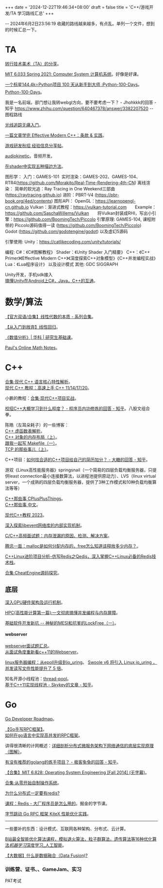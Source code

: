 +++
date = '2024-12-22T19:46:34+08:00'
draft = false
title = 'C++/游戏开发/TA 学习路线汇总'
+++

-- 2024年6月2日23:56:19
收藏的路线越来越多，有点乱。单列一个文件，想到的时候汇总一下。

# TA

[转行技术美术（TA）的分享](https://zhuanlan.zhihu.com/p/436920189)。

[MIT 6.033 Spring 2021: Computer System 计算机系统](https://www.bilibili.com/video/BV12T4y1R78D/?spm_id_from=333.337.search-card.all.click&vd_source=9b0b9cbfd8c349b95b4776bd10953f3a)。好像是好课。

[一个标星144.4k⭐Python项目 100 天从新手到大师 :Python-100-Days](https://zhuanlan.zhihu.com/p/673578424)。  
[Python-100-Days](https://github.com/jackfrued/Python-100-Days)。

我是一名前端，部门想让我转webgl方向，要不要考虑一下？ - Jhohkkk的回答 - 知乎
https://www.zhihu.com/question/640467378/answer/3382207520 -- 图程路线

[光线追踪无痛入门](https://zhuanlan.zhihu.com/p/711481617)。

[一篇文章学完 Effective Modern C++：条款 & 实践](https://zhuanlan.zhihu.com/p/649667647)。

[游戏研发秋招 经验信息分享帖](https://www.nowcoder.com/discuss/590687392735014912)。

[audiokinetic](https://www.audiokinetic.com/zh/)。音频开发。

[在shader中实现五种描边方法](https://zhuanlan.zhihu.com/p/410710318)。

图形学：
入门：GAMES-101&nbsp;
实时渲染：GAMES-202、GAMES-104、RTR4(https://github.com/Morakito/Real-Time-Rendering-4th-CN)
离线渲染：
简单的软光追：Ray&nbsp;Tracing&nbsp;in&nbsp;One&nbsp;Weekend三部曲(https://raytracing.github.io)
进阶：PBRT-V4&nbsp;(https://pbr-book.org/4ed/contents)
图形API：
OpenGL：https://learnopengl-cn.github.io
Vulkan：渐进式教程：https://vulkan-tutorial.com
&nbsp;&nbsp;&nbsp;&nbsp;&nbsp;&nbsp;Example：https://github.com/SaschaWillems/Vulkan
&nbsp;&nbsp;&nbsp;&nbsp;&nbsp;&nbsp;将Vulkan封装成RHI，写出小引擎：https://github.com/BoomingTech/Piccolo
引擎原理:
GAMES-104,&nbsp;课程附带的&nbsp;Piccolo源码值得一读&nbsp;(https://github.com/BoomingTech/Piccolo)
Godot&nbsp;(https://github.com/godotengine/godot)
以及虚幻5源码

引擎使用:
Unity：https://catlikecoding.com/unity/tutorials/

编程:
C#：《C#图解教程》
Shader：《Unity Shader 入门精要》
C++：《C++ Primer》《Effective Modern C++》《深度探索C++对象模型》《C++并发编程实战》
Lua：《Lua程序设计》
以及设计模式
其他:
GDC
SIGGRAPH

<!--
作者：AE酱
链接：https://www.nowcoder.com/?
来源：牛客网 -->

Unity开发，手机sdk接入  
[搞懂Unity在Android上C#，Java，C++的互通](https://zhuanlan.zhihu.com/p/720705077)。

# 数学/算法

[【官方双语/合集】线性代数的本质 - 系列合集](https://www.bilibili.com/video/BV1ys411472E/?spm_id_from=333.1007.top_right_bar_window_history.content.click&vd_source=9b0b9cbfd8c349b95b4776bd10953f3a)。

[【从入门到放弃】线性回归](https://zhuanlan.zhihu.com/p/147297924)。

[《数值分析》| 华科 | 研究生基础课](https://www.bilibili.com/list/watchlater?oid=882796110&bvid=BV1AK4y1k7Px&spm_id_from=333.1007.top_right_bar_window_view_later.content.click)。

[Paul's Online Math Notes](http://tutorial.math.lamar.edu/)。

# C++

[合集·现代 C++ 语言核心特性解析](https://space.bilibili.com/28615855/channel/collectiondetail?sid=43297)。  
[现代 C++ 教程：高速上手 C++ 11/14/17/20](https://changkun.de/modern-cpp/zh-cn/01-intro/)。

小鹏的教程：[合集·现代C++项目实战](https://space.bilibili.com/263032155/channel/collectiondetail?sid=599074)。

[校招C++大概学习到什么程度？ - 程序员内功修炼的回答 - 知乎](https://www.zhihu.com/question/290102232/answer/2094675219)。八股文组合拳。

陈皓（左耳朵耗子）的一些博客：  
[C++ 虚函数表解析](https://blog.csdn.net/haoel/article/details/1948051)。  
[C++ 对象的内存布局（上）](https://haoel.blog.csdn.net/article/details/3081328)。  
[跟我一起写 Makefile（一）](https://haoel.blog.csdn.net/article/details/2886)。  
[TCP 的那些事儿（上）](https://coolshell.cn/articles/11564.html)。

C++项目：[如何找合适的C++项目给自己的简历加分？ - 大糖的回答 - 知乎](https://www.zhihu.com/question/280881677/answer/3110226717)。

游双《Linux高性能服务器》springsnail（一个简易的四层负载均衡服务器，只提供least connection最小连接数算法，以进程池提供原动力）、LVS（linux virtual server，一个成熟的四层负载均衡服务器，提供了3种工作模式和10种负载均衡算法等等）

[C++那些事 CPlusPlusThings](https://github.com/Light-City/CPlusPlusThings)。  
[C++那些事 中文](https://light-city.github.io/stories_things/)。

[现代C++教程 2023](https://www.bilibili.com/video/BV1D84y1t76J/?spm_id_from=333.1007.top_right_bar_window_history.content.click&vd_source=9b0b9cbfd8c349b95b4776bd10953f3a)。

[深入探索libevent网络库的内部实现机制](https://zhuanlan.zhihu.com/p/3306132128)。

[C/C++高频面试题：内存泄漏的原因、检测、解决方案](https://zhuanlan.zhihu.com/p/1416699587)。

[腾讯一面：malloc是如何分配内存的，free怎么知道该释放多少内存？](https://zhuanlan.zhihu.com/p/4044485462)。

[C++Linux进阶项目分析-仿写Redis之Qedis，深入掌握C++Linux必备的Redis技术栈](https://www.bilibili.com/video/BV1a4zzYKEAt/?spm_id_from=333.788.top_right_bar_window_history.content.click&vd_source=9b0b9cbfd8c349b95b4776bd10953f3a)。

[合集·CheatEngine源码探究](https://space.bilibili.com/48698932/channel/collectiondetail?sid=1466783&spm_id_from=333.788.0.0)。

## 底层

[深入GPU硬件架构及运行机制](https://www.cnblogs.com/timlly/p/11471507.html#45-shader%E8%BF%90%E8%A1%8C%E6%9C%BA%E5%88%B6)。

[HPC(高性能计算第一篇):一文彻底搞懂并发编程与内存屏障](https://mp.weixin.qq.com/s/FOmUP9YcMORpPxqrz_Ravw)。

[基础软件开发新坑 -- 神秘的MESI和坑爹的LockFree（一）](https://mp.weixin.qq.com/s/bt2YVej-vXTHPA1Nfi_mHw)。

#### webserver

[webserver面试题汇总](https://aweiii.work/posts/23109e98/)。  
[从面试角度重新看c++11的Webserver](https://zhuanlan.zhihu.com/p/985908526)。

[linux服务器编程：从epoll升级到io_uring](https://zhuanlan.zhihu.com/p/6426611756)。
[Swoole v6 将引入 Linux io_uring ，并发读写文件性能提升了 5 倍](https://mp.weixin.qq.com/s?__biz=MzIyMDkxMTIwNA==&mid=2247485149&idx=1&sn=20fc45200195e6af774599147d4c37dc&chksm=96d59b436d32e4b4546098b54e43372ee243a5600c1914cb80311f0e7989918df8e20d88e441&mpshare=1&scene=23&srcid=1101sK368AjN8MB04HoF6NK3&sharer_shareinfo=89f1444dc11755950d46ef3891230eb1&sharer_shareinfo_first=5fb62de6698930fcaad86ddac76a5b7f#rd)。

知名开源小线程池：[thread-pool](https://github.com/mtrebi/thread-pool)。  
[基于C++11实现线程池 - Skykey的文章 - 知乎](https://zhuanlan.zhihu.com/p/367309864)。

# Go

[Go Developer Roadmap](https://github.com/darius-khll/golang-developer-roadmap)。

[【Go手写RPC框架】](https://blog.csdn.net/qq_45467608/article/details/137768942)。  
[如何在go语言中实现高并发的RPC框架](https://www.php.cn/faq/588274.html)。

讲得很清晰的计网概述：[详细剖析分布式微服务架构下网络通信的底层实现原理（图解）](https://mp.weixin.qq.com/s?__biz=MzI0MzI1Mjg5Nw==&mid=2247484435&idx=1&sn=6ecaaab82bbd15d6b05ad05754501910&chksm=e96eafddde1926cbab2f18d48f3b17886b91a1f176650216e51a212c9474176ef226905a77f3&token=466537573&lang=zh_CN#rd)。

[有没有推荐的golang的练手项目？ - 极客兔兔的回答 - 知乎](https://www.zhihu.com/question/369863905/answer/1018940882)。

[【合集】MIT 6.828: Operating System Engineering [Fall 2014] (无字幕)](https://www.bilibili.com/video/BV1px411E7ST/?spm_id_from=333.337.search-card.all.click&vd_source=9b0b9cbfd8c349b95b4776bd10953f3a)。

[合集·从零开始自制操作系统](https://space.bilibili.com/12995787/channel/collectiondetail?sid=196337&spm_id_from=333.788.0.0)。

[为什么分布式一定要有redis?](https://www.cnblogs.com/ccEmma/p/9202107.html)

[课程：Redis - 大厂程序员是怎么用的](https://juejin.cn/post/7198982002304942138)。掘金的字节课。

[字节跳动 Go RPC 框架 KiteX 性能优化实践](https://mp.weixin.qq.com/s?__biz=MzI1MzYzMjE0MQ==&mid=2247487656&idx=1&sn=e6e125db1fa1bad01048f341a4b7165a&scene=21#wechat_redirect)。

---

一些要补的东西：设计模式、互联网各种架构、分布式、云计算。

[B站最全智能优化算法课程，模拟退火算法，粒子群算法，遗传算法等16种优化算法*机器学习*深度学习\_人工智能](https://www.bilibili.com/video/BV1R1xWeSEUR?spm_id_from=333.788.recommend_more_video.0&vd_source=9b0b9cbfd8c349b95b4776bd10953f3a)。

[【大数据】什么是数据融合（Data Fusion)?](https://blog.csdn.net/oOBubbleX/article/details/140127181)

### 训练营、证书、、GameJam、实习

PAT考试
